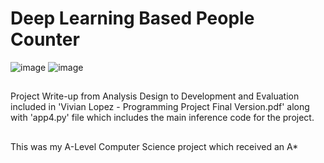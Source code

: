 # Deep Learning Based People Counter

![image](https://github.com/Vivian-Lopez/Deep-Learning-Based-People-Counter/assets/87879238/82c2df4c-abf4-49b2-bac8-b19884945237)
![image](https://github.com/Vivian-Lopez/Deep-Learning-Based-People-Counter/assets/87879238/31a74691-383a-49f3-8fda-e4b1b436090c)


##

Project Write-up from Analysis Design to Development and Evaluation included in 'Vivian Lopez - Programming Project Final Version.pdf' along with 'app4.py' file which includes the main inference code for the project.

##

This was my A-Level Computer Science project which received an A*
